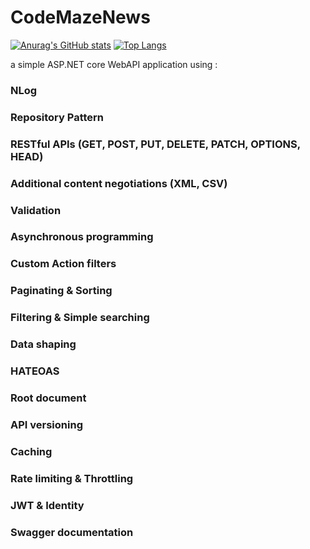 # CodeMazeNews
[![Anurag's GitHub stats](https://github-readme-stats.vercel.app/api?username=AminN77)](https://github.com/anuraghazra/github-readme-stats)
[![Top Langs](https://github-readme-stats.vercel.app/api/top-langs/?username=AminN77)](https://github.com/anuraghazra/github-readme-stats)


a simple ASP.NET core WebAPI application using :
### NLog
### Repository Pattern
### RESTful APIs (GET, POST, PUT, DELETE, PATCH, OPTIONS, HEAD)
### Additional content negotiations (XML, CSV)
### Validation
### Asynchronous programming
### Custom Action filters
### Paginating & Sorting
### Filtering & Simple searching
### Data shaping
### HATEOAS
### Root document
### API versioning
### Caching
### Rate limiting & Throttling
### JWT & Identity
### Swagger documentation
